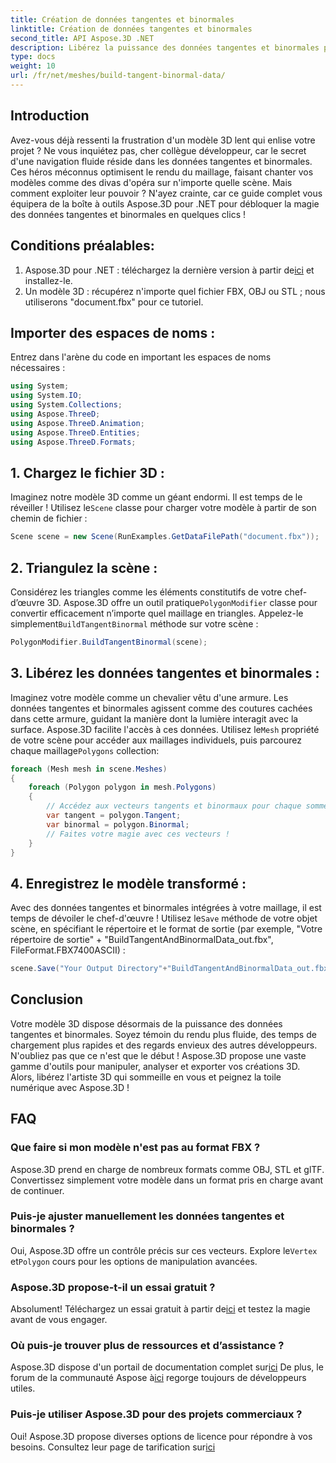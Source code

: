 ```yaml
---
title: Création de données tangentes et binormales
linktitle: Création de données tangentes et binormales
second_title: API Aspose.3D .NET
description: Libérez la puissance des données tangentes et binormales pour optimiser vos modèles 3D pour un rendu plus fluide, des temps de chargement plus rapides et une amélioration des performances.
type: docs
weight: 10
url: /fr/net/meshes/build-tangent-binormal-data/
---
```

## Introduction
Avez-vous déjà ressenti la frustration d'un modèle 3D lent qui enlise votre projet ? Ne vous inquiétez pas, cher collègue développeur, car le secret d'une navigation fluide réside dans les données tangentes et binormales. Ces héros méconnus optimisent le rendu du maillage, faisant chanter vos modèles comme des divas d'opéra sur n'importe quelle scène. Mais comment exploiter leur pouvoir ? N'ayez crainte, car ce guide complet vous équipera de la boîte à outils Aspose.3D pour .NET pour débloquer la magie des données tangentes et binormales en quelques clics !

## Conditions préalables:

1.  Aspose.3D pour .NET : téléchargez la dernière version à partir de[ici](https://releases.aspose.com/3d/net/) et installez-le.
2. Un modèle 3D : récupérez n'importe quel fichier FBX, OBJ ou STL ; nous utiliserons "document.fbx" pour ce tutoriel.

## Importer des espaces de noms :

Entrez dans l'arène du code en important les espaces de noms nécessaires :

```C#
using System;
using System.IO;
using System.Collections;
using Aspose.ThreeD;
using Aspose.ThreeD.Animation;
using Aspose.ThreeD.Entities;
using Aspose.ThreeD.Formats;
```

## 1. Chargez le fichier 3D :

 Imaginez notre modèle 3D comme un géant endormi. Il est temps de le réveiller ! Utilisez le`Scene` classe pour charger votre modèle à partir de son chemin de fichier :

```C#
Scene scene = new Scene(RunExamples.GetDataFilePath("document.fbx"));
```

## 2. Triangulez la scène :

Considérez les triangles comme les éléments constitutifs de votre chef-d’œuvre 3D. Aspose.3D offre un outil pratique`PolygonModifier` classe pour convertir efficacement n’importe quel maillage en triangles. Appelez-le simplement`BuildTangentBinormal` méthode sur votre scène :

```C#
PolygonModifier.BuildTangentBinormal(scene);
```

## 3. Libérez les données tangentes et binormales :

 Imaginez votre modèle comme un chevalier vêtu d'une armure. Les données tangentes et binormales agissent comme des coutures cachées dans cette armure, guidant la manière dont la lumière interagit avec la surface. Aspose.3D facilite l'accès à ces données. Utilisez le`Mesh` propriété de votre scène pour accéder aux maillages individuels, puis parcourez chaque maillage`Polygons` collection:

```C#
foreach (Mesh mesh in scene.Meshes)
{
    foreach (Polygon polygon in mesh.Polygons)
    {
        // Accédez aux vecteurs tangents et binormaux pour chaque sommet
        var tangent = polygon.Tangent;
        var binormal = polygon.Binormal;
        // Faites votre magie avec ces vecteurs !
    }
}
```

## 4. Enregistrez le modèle transformé :

 Avec des données tangentes et binormales intégrées à votre maillage, il est temps de dévoiler le chef-d'œuvre ! Utilisez le`Save` méthode de votre objet scène, en spécifiant le répertoire et le format de sortie (par exemple, "Votre répertoire de sortie" + "BuildTangentAndBinormalData_out.fbx", FileFormat.FBX7400ASCII) :

```C#
scene.Save("Your Output Directory"+"BuildTangentAndBinormalData_out.fbx", FileFormat.FBX7400ASCII);
```

## Conclusion
Votre modèle 3D dispose désormais de la puissance des données tangentes et binormales. Soyez témoin du rendu plus fluide, des temps de chargement plus rapides et des regards envieux des autres développeurs. N'oubliez pas que ce n'est que le début ! Aspose.3D propose une vaste gamme d'outils pour manipuler, analyser et exporter vos créations 3D. Alors, libérez l'artiste 3D qui sommeille en vous et peignez la toile numérique avec Aspose.3D !

## FAQ

### Que faire si mon modèle n'est pas au format FBX ? 
Aspose.3D prend en charge de nombreux formats comme OBJ, STL et glTF. Convertissez simplement votre modèle dans un format pris en charge avant de continuer.
### Puis-je ajuster manuellement les données tangentes et binormales ? 
 Oui, Aspose.3D offre un contrôle précis sur ces vecteurs. Explore le`Vertex` et`Polygon` cours pour les options de manipulation avancées.
### Aspose.3D propose-t-il un essai gratuit ? 
 Absolument! Téléchargez un essai gratuit à partir de[ici](https://releases.aspose.com/3d/net/) et testez la magie avant de vous engager.
### Où puis-je trouver plus de ressources et d’assistance ? 
 Aspose.3D dispose d'un portail de documentation complet sur[ici](https://docs.aspose.com/3d/net/) De plus, le forum de la communauté Aspose à[ici](https://forum.aspose.com/) regorge toujours de développeurs utiles.
### Puis-je utiliser Aspose.3D pour des projets commerciaux ? 
 Oui! Aspose.3D propose diverses options de licence pour répondre à vos besoins. Consultez leur page de tarification sur[ici](https://purchase.aspose.com/buy)